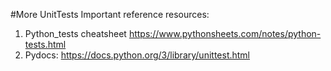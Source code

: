 #More UnitTests
Important reference resources:
1. Python_tests cheatsheet
https://www.pythonsheets.com/notes/python-tests.html
2. Pydocs:
https://docs.python.org/3/library/unittest.html

